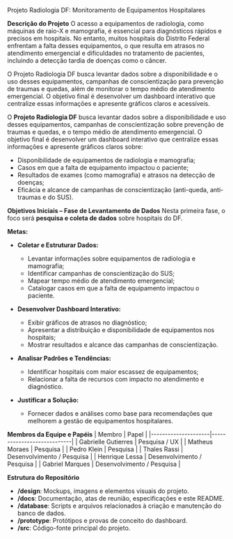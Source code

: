  Projeto Radiologia DF: Monitoramento de Equipamentos Hospitalares

**Descrição do Projeto**
O acesso a equipamentos de radiologia, como máquinas de raio-X e mamografia, é essencial para
diagnósticos rápidos e precisos em hospitais. No entanto, muitos hospitais do Distrito Federal enfrentam a
falta desses equipamentos, o que resulta em atrasos no atendimento emergencial e dificuldades no
tratamento de pacientes, incluindo a detecção tardia de doenças como o câncer.

O Projeto Radiologia DF busca levantar dados sobre a disponibilidade e o uso desses equipamentos,
campanhas de conscientização para prevenção de traumas e quedas, além de monitorar o tempo médio de
atendimento emergencial. O objetivo final é desenvolver um dashboard interativo que centralize essas
informações e apresente gráficos claros e acessíveis.

O **Projeto Radiologia DF** busca levantar dados sobre a disponibilidade e uso desses equipamentos, campanhas de conscientização sobre prevenção de traumas e quedas, e o tempo médio de atendimento emergencial. O objetivo final é desenvolver um dashboard interativo que centralize essas informações e apresente gráficos claros sobre:
- Disponibilidade de equipamentos de radiologia e mamografia;  
- Casos em que a falta de equipamento impactou o paciente;  
- Resultados de exames (como mamografia) e atrasos na detecção de doenças;  
- Eficácia e alcance de campanhas de conscientização (anti-queda, anti-traumas e do SUS).
  
**Objetivos Iniciais – Fase de Levantamento de Dados**
Nesta primeira fase, o foco será **pesquisa e coleta de dados** sobre hospitais do DF.

**Metas:**
- **Coletar e Estruturar Dados:**  
  - Levantar informações sobre equipamentos de radiologia e mamografia;  
  - Identificar campanhas de conscientização do SUS;  
  - Mapear tempo médio de atendimento emergencial;  
  - Catalogar casos em que a falta de equipamento impactou o paciente.  

- **Desenvolver Dashboard Interativo:**  
  - Exibir gráficos de atrasos no diagnóstico;  
  - Apresentar a distribuição e disponibilidade de equipamentos nos hospitais;  
  - Mostrar resultados e alcance das campanhas de conscientização.  

- **Analisar Padrões e Tendências:**  
  - Identificar hospitais com maior escassez de equipamentos;  
  - Relacionar a falta de recursos com impacto no atendimento e diagnóstico.  

- **Justificar a Solução:**  
  - Fornecer dados e análises como base para recomendações que melhorem a gestão de equipamentos hospitalares.  

**Membros da Equipe e Papéis**
| Membro              | Papel                      |
|---------------------|----------------------------|
| Gabrielle Gutierres | Pesquisa / UX              |
| Matheus Moraes      | Pesquisa                   |
| Pedro Klein         | Pesquisa                   |
| Thales Rassi        | Desenvolvimento / Pesquisa |
| Henrique Lessa      | Desenvolvimento / Pesquisa |
| Gabriel Marques     | Desenvolvimento / Pesquisa |

**Estrutura do Repositório**
- **/design**: Mockups, imagens e elementos visuais do projeto.  
- **/docs**: Documentação, atas de reunião, especificações e este README.  
- **/database**: Scripts e arquivos relacionados à criação e manutenção do banco de dados.  
- **/prototype**: Protótipos e provas de conceito do dashboard.  
- **/src**: Código-fonte principal do projeto.
